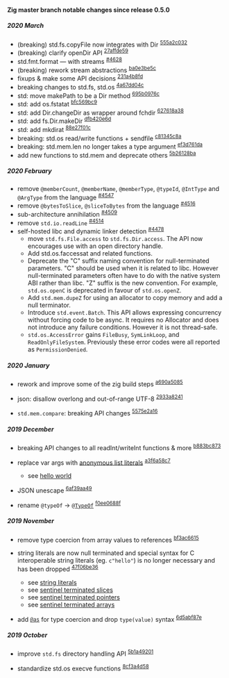 #### Zig master branch notable changes since release 0.5.0

##### 2020 March
- (breaking) std.fs.copyFile now integrates with Dir <sup>[555a2c032](https://github.com/ziglang/zig/commit/555a2c03286507ffe4bd3bea2154dbfb719ebef1)</sup>
- (breaking) clarify openDir API <sup>[27affde59](https://github.com/ziglang/zig/commit/27affde592653ac7f92489cec404b4bf3e0d1b29)</sup>
- std.fmt.format — with streams <sup>[#4628](https://github.com/ziglang/zig/pull/4628)</sup>
- (breaking) rework stream abstractions <sup>[ba0e3be5c](https://github.com/ziglang/zig/commit/ba0e3be5cfa2f60f2f9d2a4eb319408f972796c2)</sup>
- fixups & make some API decisions <sup>[231a4b8fd](https://github.com/ziglang/zig/commit/231a4b8fde6ff061198c76d02990a471ec48c977)</sup>
- breaking changes to std.fs, std.os <sup>[4a67dd04c](https://github.com/ziglang/zig/commit/4a67dd04c99954af2fd8e38b99704a1faea16267)</sup>
- std: move makePath to be a Dir method <sup>[695b0976c](https://github.com/ziglang/zig/commit/695b0976c3757325d4b2043151d267bcc7490f7e)</sup>
- std: add os.fstatat <sup>[bfc569bc9](https://github.com/ziglang/zig/commit/bfc569bc9877a4f305080bc6cde0e42fed7433e0)</sup>
- std: add Dir.changeDir as wrapper around fchdir <sup>[627618a38](https://github.com/ziglang/zig/commit/627618a38d291d9cc76c8e30e33cad60dc26cf11)</sup>
- std: add fs.Dir.makeDir <sup>[dfb420e6d](https://github.com/ziglang/zig/commit/dfb420e6d779b9b6d60a277401aadba2800e3572)</sup>
- std: add mkdirat <sup>[88e27f01c](https://github.com/ziglang/zig/commit/88e27f01c8dbf4bda5726c93d12cc4a1d174989d)</sup>
- breaking: std.os read/write functions + sendfile <sup>[c81345c8a](https://github.com/ziglang/zig/commit/c81345c8aec56a108f6f98001666a1552d65ce85)</sup>
- breaking: std.mem.len no longer takes a type argument <sup>[ef3d761da](https://github.com/ziglang/zig/commit/ef3d761da545a3a72928ed0e0ba3b749a4cb74d8)</sup>
- add new functions to std.mem and deprecate others <sup>[5b26128ba](https://github.com/ziglang/zig/commit/5b26128bacddf594dfe45958a236bfa2459f878b)</sup>

##### 2020 February
- remove `@memberCount`, `@memberName`,  `@memberType`, `@typeId`, `@IntType` and `@ArgType` from the language <sup>[#4547](https://github.com/ziglang/zig/pull/4547)</sup>
- remove `@bytesToSlice`, `@sliceToBytes` from the language <sup>[#4516](https://github.com/ziglang/zig/pull/4516)</sup>
- sub-architecture annihilation <sup>[#4509](https://github.com/ziglang/zig/pull/4509)</sup>
- remove `std.io.readLine` <sup>[#4514](https://github.com/ziglang/zig/pull/4514)</sup>
- self-hosted libc and dynamic linker detection <sup>[#4478](https://github.com/ziglang/zig/pull/4478)</sup>
  - move `std.fs.File.access` to `std.fs.Dir.access`. The API now encourages use with an open directory handle.
  - Add std.os.faccessat and related functions.
  - Deprecate the "C" suffix naming convention for null-terminated parameters. "C" should be used when it is related to libc. However null-terminated parameters often have to do with the native system
ABI rather than libc. "Z" suffix is the new convention. For example, `std.os.openC` is deprecated in favour of `std.os.openZ`.
  - Add `std.mem.dupeZ` for using an allocator to copy memory and add a null terminator.
  - Introduce `std.event.Batch`. This API allows expressing concurrency without forcing code to be async. It requires no Allocator and does not introduce any failure conditions. However it is not thread-safe.
  - `std.os.AccessError` gains `FileBusy`, `SymLinkLoop`, and `ReadOnlyFileSystem`. Previously these error codes were all reported as `PermissionDenied`.

##### 2020 January

- rework and improve some of the zig build steps
<sup>[a690a5085](https://github.com/ziglang/zig/commit/a690a5085ddbfb540cf07db146645a9f8a4e92f6)</sup>

- json: disallow overlong and out-of-range UTF-8
<sup>[2933a8241](https://github.com/ziglang/zig/commit/2933a8241a54af436f2df5eac73aa2acf5eabd40)</sup>

- `std.mem.compare`: breaking API changes
<sup>[5575e2a16](https://github.com/ziglang/zig/commit/5575e2a168c07d2dcc0e58146231e490ef8a898e)</sup>

##### 2019 December

- breaking API changes to all readInt/writeInt functions & more
<sup>[b883bc873](https://github.com/ziglang/zig/commit/b883bc873df7f1a8fa3a13800402e1ec8da74328)</sup>

- replace var args with [anonymous list literals](https://ziglang.org/documentation/master/#Anonymous-List-Literals)
<sup>[a3f6a58c7](https://github.com/ziglang/zig/commit/a3f6a58c7785e7958f9d0b96d54356944bf34e32)</sup>
  - see [hello world](https://ziglang.org/documentation/master/#Hello-World)

- JSON unescape
<sup>[6af39aa49](https://github.com/ziglang/zig/commit/6af39aa49afeb3498d6c5dfa0b60a0fdc15ca47c)</sup>

- rename `@typeOf` → [`@TypeOf`](https://ziglang.org/documentation/master/#TypeOf)
<sup>[f0ee0688f](https://github.com/ziglang/zig/commit/f0ee0688f20dd012b4e069324abdba081ff19369)</sup>

##### 2019 November
- remove type coercion from array values to references
<sup>[bf3ac6615](https://github.com/ziglang/zig/commit/bf3ac6615051143a9ef41180cd74e88de5dd573d)</sup>

- string literals are now null terminated and special syntax for C interoperable string literals (eg. `c"hello"`) is no longer necessary and has been dropped
<sup>[47f06be36](https://github.com/ziglang/zig/commit/47f06be36943f808aa9798c19172363afe6ae35c)</sup>
  - see [string literals](https://ziglang.org/documentation/master/#String-Literals-and-Character-Literals)
  - see [sentinel terminated slices](https://ziglang.org/documentation/master/#Sentinel-Terminated-Slices)
  - see [sentinel terminated pointers](https://ziglang.org/documentation/master/#Sentinel-Terminated-Pointers)
  - see [sentinel terminated arrays](https://ziglang.org/documentation/master/#Sentinel-Terminated-Arrays)

- add [`@as`](https://ziglang.org/documentation/master/#as) for type coercion and drop `type(value)` syntax
<sup>[6d5abf87e](https://github.com/ziglang/zig/commit/6d5abf87ecd3509c6fb8b9c917b73b4db2ae59ff)</sup>

##### 2019 October

- improve `std.fs` directory handling API
<sup>[5b1a49201](https://github.com/ziglang/zig/commit/5b1a492012241276a4b7539ca6664234f0629c79)</sup>

- standardize std.os execve functions
<sup>[8cf3a4d58](https://github.com/ziglang/zig/commit/8cf3a4d586b675a239c9cfa1ea07fa9f59ebf0a4)</sup>
